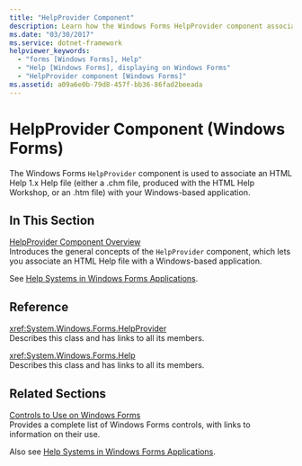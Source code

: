 ```yaml
---
title: "HelpProvider Component"
description: Learn how the Windows Forms HelpProvider component associates an HTML Help 1.x file with your Windows-based application.
ms.date: "03/30/2017"
ms.service: dotnet-framework
helpviewer_keywords: 
  - "forms [Windows Forms], Help"
  - "Help [Windows Forms], displaying on Windows Forms"
  - "HelpProvider component [Windows Forms]"
ms.assetid: a09a6e0b-79d8-457f-bb36-86fad2beeada
---
```

# HelpProvider Component (Windows Forms)

The Windows Forms `HelpProvider` component is used to associate an HTML Help 1.x Help file (either a .chm file, produced with the HTML Help Workshop, or an .htm file) with your Windows-based application.  
  
## In This Section  

[HelpProvider Component Overview](helpprovider-component-overview-windows-forms.md)\
Introduces the general concepts of the `HelpProvider` component, which lets you associate an HTML Help file with a Windows-based application.  
  
See [Help Systems in Windows Forms Applications](../advanced/help-systems-in-windows-forms-applications.md).  
  
## Reference  

<xref:System.Windows.Forms.HelpProvider>  
Describes this class and has links to all its members.  
  
<xref:System.Windows.Forms.Help>  
Describes this class and has links to all its members.  
  
## Related Sections  

[Controls to Use on Windows Forms](controls-to-use-on-windows-forms.md)\
Provides a complete list of Windows Forms controls, with links to information on their use.  
  
Also see [Help Systems in Windows Forms Applications](../advanced/help-systems-in-windows-forms-applications.md).
